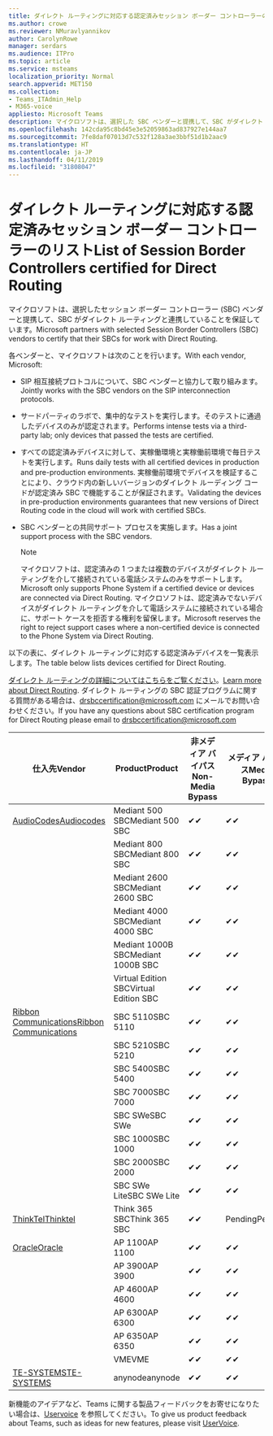 ```yaml
---
title: ダイレクト ルーティングに対応する認定済みセッション ボーダー コントローラーのリスト
ms.author: crowe
ms.reviewer: NMuravlyannikov
author: CarolynRowe
manager: serdars
ms.audience: ITPro
ms.topic: article
ms.service: msteams
localization_priority: Normal
search.appverid: MET150
ms.collection:
- Teams_ITAdmin_Help
- M365-voice
appliesto: Microsoft Teams
description: マイクロソフトは、選択した SBC ベンダーと提携して、SBC がダイレクト ルーティングと連携することを保証しています。
ms.openlocfilehash: 142cda95c8bd45e3e52059863ad837927e144aa7
ms.sourcegitcommit: 7fe8daf07013d7c532f128a3ae3bbf51d1b2aac9
ms.translationtype: HT
ms.contentlocale: ja-JP
ms.lasthandoff: 04/11/2019
ms.locfileid: "31808047"
---
```

# <a name="list-of-session-border-controllers-certified-for-direct-routing"></a><span data-ttu-id="1e557-103">ダイレクト ルーティングに対応する認定済みセッション ボーダー コントローラーのリスト</span><span class="sxs-lookup"><span data-stu-id="1e557-103">List of Session Border Controllers certified for Direct Routing</span></span>

<span data-ttu-id="1e557-104">マイクロソフトは、選択したセッション ボーダー コントローラー (SBC) ベンダーと提携して、SBC がダイレクト ルーティングと連携していることを保証しています。</span><span class="sxs-lookup"><span data-stu-id="1e557-104">Microsoft partners with selected Session Border Controllers (SBC) vendors to certify that their SBCs for work with Direct Routing.</span></span> 

<span data-ttu-id="1e557-105">各ベンダーと、マイクロソフトは次のことを行います。</span><span class="sxs-lookup"><span data-stu-id="1e557-105">With each vendor, Microsoft:</span></span> 

- <span data-ttu-id="1e557-106">SIP 相互接続プロトコルについて、SBC ベンダーと協力して取り組みます。</span><span class="sxs-lookup"><span data-stu-id="1e557-106">Jointly works with the SBC vendors on the SIP interconnection protocols.</span></span>
- <span data-ttu-id="1e557-107">サードパーティのラボで、集中的なテストを実行します。そのテストに通過したデバイスのみが認定されます。</span><span class="sxs-lookup"><span data-stu-id="1e557-107">Performs intense tests via a third-party lab; only devices that passed the tests are certified.</span></span> 
- <span data-ttu-id="1e557-108">すべての認定済みデバイスに対して、実稼働環境と実稼働前環境で毎日テストを実行します。</span><span class="sxs-lookup"><span data-stu-id="1e557-108">Runs daily tests with all certified devices in production and pre-production environments.</span></span> <span data-ttu-id="1e557-109">実稼働前環境でデバイスを検証することにより、クラウド内の新しいバージョンのダイレクト ルーディング コードが認定済み SBC で機能することが保証されます。</span><span class="sxs-lookup"><span data-stu-id="1e557-109">Validating the devices in pre-production environments guarantees that new versions of Direct Routing code in the cloud will work with certified SBCs.</span></span> 
- <span data-ttu-id="1e557-110">SBC ベンダーとの共同サポート プロセスを実施します。</span><span class="sxs-lookup"><span data-stu-id="1e557-110">Has a joint support process with the SBC vendors.</span></span>


  > [!NOTE]
  > <span data-ttu-id="1e557-111">マイクロソフトは、認定済みの 1 つまたは複数のデバイスがダイレクト ルーティングを介して接続されている電話システムのみをサポートします。</span><span class="sxs-lookup"><span data-stu-id="1e557-111">Microsoft only supports Phone System if a certified device or devices are connected via Direct Routing.</span></span> <span data-ttu-id="1e557-112">マイクロソフトは、認定済みでないデバイスがダイレクト ルーティングを介して電話システムに接続されている場合に、サポート ケースを拒否する権利を留保します。</span><span class="sxs-lookup"><span data-stu-id="1e557-112">Microsoft reserves the right to reject support cases where a non-certified device is connected to the Phone System via Direct Routing.</span></span> 

<span data-ttu-id="1e557-113">以下の表に、ダイレクト ルーティングに対応する認定済みデバイスを一覧表示します。</span><span class="sxs-lookup"><span data-stu-id="1e557-113">The table below lists devices certified for Direct Routing.</span></span> 

<span data-ttu-id="1e557-114">[ダイレクト ルーティングの詳細についてはこちらをご覧ください](https://aka.ms/dr)。</span><span class="sxs-lookup"><span data-stu-id="1e557-114">[Learn more about Direct Routing](https://aka.ms/dr).</span></span> <span data-ttu-id="1e557-115">ダイレクト ルーティングの SBC 認証プログラムに関する質問がある場合は、drsbccertification@microsoft.com にメールでお問い合わせください。</span><span class="sxs-lookup"><span data-stu-id="1e557-115">If you have any questions about SBC certification program for Direct Routing please email to drsbccertification@microsoft.com</span></span>


|                                                       <span data-ttu-id="1e557-116">仕入先</span><span class="sxs-lookup"><span data-stu-id="1e557-116">Vendor</span></span>                                                        |       <span data-ttu-id="1e557-117">Product</span><span class="sxs-lookup"><span data-stu-id="1e557-117">Product</span></span>       | <span data-ttu-id="1e557-118">非メディア バイパス</span><span class="sxs-lookup"><span data-stu-id="1e557-118">Non-Media Bypass</span></span> | <span data-ttu-id="1e557-119">メディア バイパス</span><span class="sxs-lookup"><span data-stu-id="1e557-119">Media Bypass</span></span> | <span data-ttu-id="1e557-120">ソフトウェア バージョン</span><span class="sxs-lookup"><span data-stu-id="1e557-120">Software Version</span></span> |
|---------------------------------------------------------------------------------------------------------------------|---------------------|------------------|--------------|------------------|
| [<span data-ttu-id="1e557-121">AudioCodes</span><span class="sxs-lookup"><span data-stu-id="1e557-121">Audiocodes</span></span>](https://www.audiocodes.com/solutions-products/products/products-for-microsoft-365/direct-routing-for-microsoft-teams) |   <span data-ttu-id="1e557-122">Mediant 500 SBC</span><span class="sxs-lookup"><span data-stu-id="1e557-122">Mediant 500 SBC</span></span>   |     <span data-ttu-id="1e557-123">&#10004;</span><span class="sxs-lookup"><span data-stu-id="1e557-123">&#10004;</span></span>     |   <span data-ttu-id="1e557-124">&#10004;</span><span class="sxs-lookup"><span data-stu-id="1e557-124">&#10004;</span></span>    |  <span data-ttu-id="1e557-125">7.20A.250.003</span><span class="sxs-lookup"><span data-stu-id="1e557-125">7.20A.250.003</span></span>   |
|                                                                                                                     |   <span data-ttu-id="1e557-126">Mediant 800 SBC</span><span class="sxs-lookup"><span data-stu-id="1e557-126">Mediant 800 SBC</span></span>   |     <span data-ttu-id="1e557-127">&#10004;</span><span class="sxs-lookup"><span data-stu-id="1e557-127">&#10004;</span></span>     |   <span data-ttu-id="1e557-128">&#10004;</span><span class="sxs-lookup"><span data-stu-id="1e557-128">&#10004;</span></span>     |  <span data-ttu-id="1e557-129">7.20A.250.003</span><span class="sxs-lookup"><span data-stu-id="1e557-129">7.20A.250.003</span></span>   |
|                                                                                                                     |  <span data-ttu-id="1e557-130">Mediant 2600 SBC</span><span class="sxs-lookup"><span data-stu-id="1e557-130">Mediant 2600 SBC</span></span>   |     <span data-ttu-id="1e557-131">&#10004;</span><span class="sxs-lookup"><span data-stu-id="1e557-131">&#10004;</span></span>     |   <span data-ttu-id="1e557-132">&#10004;</span><span class="sxs-lookup"><span data-stu-id="1e557-132">&#10004;</span></span>    |  <span data-ttu-id="1e557-133">7.20A.250.003</span><span class="sxs-lookup"><span data-stu-id="1e557-133">7.20A.250.003</span></span>   |
|                                                                                                                     |  <span data-ttu-id="1e557-134">Mediant 4000 SBC</span><span class="sxs-lookup"><span data-stu-id="1e557-134">Mediant 4000 SBC</span></span>   |     <span data-ttu-id="1e557-135">&#10004;</span><span class="sxs-lookup"><span data-stu-id="1e557-135">&#10004;</span></span>     |   <span data-ttu-id="1e557-136">&#10004;</span><span class="sxs-lookup"><span data-stu-id="1e557-136">&#10004;</span></span>     |  <span data-ttu-id="1e557-137">7.20A.250.003</span><span class="sxs-lookup"><span data-stu-id="1e557-137">7.20A.250.003</span></span>   |
|                                                                                                                     | <span data-ttu-id="1e557-138">Mediant 1000B  SBC</span><span class="sxs-lookup"><span data-stu-id="1e557-138">Mediant 1000B  SBC</span></span>  |     <span data-ttu-id="1e557-139">&#10004;</span><span class="sxs-lookup"><span data-stu-id="1e557-139">&#10004;</span></span>     |   <span data-ttu-id="1e557-140">&#10004;</span><span class="sxs-lookup"><span data-stu-id="1e557-140">&#10004;</span></span>     |  <span data-ttu-id="1e557-141">7.20A.250.003</span><span class="sxs-lookup"><span data-stu-id="1e557-141">7.20A.250.003</span></span>   |
|                                                                                                                     | <span data-ttu-id="1e557-142">Virtual Edition SBC</span><span class="sxs-lookup"><span data-stu-id="1e557-142">Virtual Edition SBC</span></span> |     <span data-ttu-id="1e557-143">&#10004;</span><span class="sxs-lookup"><span data-stu-id="1e557-143">&#10004;</span></span>     |   <span data-ttu-id="1e557-144">&#10004;</span><span class="sxs-lookup"><span data-stu-id="1e557-144">&#10004;</span></span>     |  <span data-ttu-id="1e557-145">7.20A.250.003</span><span class="sxs-lookup"><span data-stu-id="1e557-145">7.20A.250.003</span></span>  |
|  [<span data-ttu-id="1e557-146">Ribbon Communications</span><span class="sxs-lookup"><span data-stu-id="1e557-146">Ribbon Communications</span></span>](https://ribboncommunications.com/solutions/enterprise-solutions/microsoft-skype-business)  |      <span data-ttu-id="1e557-147">SBC 5110</span><span class="sxs-lookup"><span data-stu-id="1e557-147">SBC 5110</span></span>       |     <span data-ttu-id="1e557-148">&#10004;</span><span class="sxs-lookup"><span data-stu-id="1e557-148">&#10004;</span></span>     |   <span data-ttu-id="1e557-149">&#10004;</span><span class="sxs-lookup"><span data-stu-id="1e557-149">&#10004;</span></span>    |       <span data-ttu-id="1e557-150">V6.2</span><span class="sxs-lookup"><span data-stu-id="1e557-150">V6.2</span></span>       |
|                                                                                                                     |      <span data-ttu-id="1e557-151">SBC 5210</span><span class="sxs-lookup"><span data-stu-id="1e557-151">SBC 5210</span></span>       |     <span data-ttu-id="1e557-152">&#10004;</span><span class="sxs-lookup"><span data-stu-id="1e557-152">&#10004;</span></span>     |  <span data-ttu-id="1e557-153">&#10004;</span><span class="sxs-lookup"><span data-stu-id="1e557-153">&#10004;</span></span>    |       <span data-ttu-id="1e557-154">V6.2</span><span class="sxs-lookup"><span data-stu-id="1e557-154">V6.2</span></span>       |
|                                                                                                                     |      <span data-ttu-id="1e557-155">SBC 5400</span><span class="sxs-lookup"><span data-stu-id="1e557-155">SBC 5400</span></span>       |     <span data-ttu-id="1e557-156">&#10004;</span><span class="sxs-lookup"><span data-stu-id="1e557-156">&#10004;</span></span>     |   <span data-ttu-id="1e557-157">&#10004;</span><span class="sxs-lookup"><span data-stu-id="1e557-157">&#10004;</span></span>   |       <span data-ttu-id="1e557-158">V6.2</span><span class="sxs-lookup"><span data-stu-id="1e557-158">V6.2</span></span>       |
|                                                                                                                     |      <span data-ttu-id="1e557-159">SBC 7000</span><span class="sxs-lookup"><span data-stu-id="1e557-159">SBC 7000</span></span>       |     <span data-ttu-id="1e557-160">&#10004;</span><span class="sxs-lookup"><span data-stu-id="1e557-160">&#10004;</span></span>     |   <span data-ttu-id="1e557-161">&#10004;</span><span class="sxs-lookup"><span data-stu-id="1e557-161">&#10004;</span></span>    |       <span data-ttu-id="1e557-162">V6.2</span><span class="sxs-lookup"><span data-stu-id="1e557-162">V6.2</span></span>       |
|                                                                                                                     |       <span data-ttu-id="1e557-163">SBC SWe</span><span class="sxs-lookup"><span data-stu-id="1e557-163">SBC SWe</span></span>       |     <span data-ttu-id="1e557-164">&#10004;</span><span class="sxs-lookup"><span data-stu-id="1e557-164">&#10004;</span></span>     |   <span data-ttu-id="1e557-165">&#10004;</span><span class="sxs-lookup"><span data-stu-id="1e557-165">&#10004;</span></span>   |       <span data-ttu-id="1e557-166">V6.2</span><span class="sxs-lookup"><span data-stu-id="1e557-166">V6.2</span></span>       |
|                                                                                                                     |      <span data-ttu-id="1e557-167">SBC 1000</span><span class="sxs-lookup"><span data-stu-id="1e557-167">SBC 1000</span></span>       |     <span data-ttu-id="1e557-168">&#10004;</span><span class="sxs-lookup"><span data-stu-id="1e557-168">&#10004;</span></span>     |   <span data-ttu-id="1e557-169">&#10004;</span><span class="sxs-lookup"><span data-stu-id="1e557-169">&#10004;</span></span>    |      <span data-ttu-id="1e557-170">v8.0.1</span><span class="sxs-lookup"><span data-stu-id="1e557-170">v8.0.1</span></span>     |
|                                                                                                                     |      <span data-ttu-id="1e557-171">SBC 2000</span><span class="sxs-lookup"><span data-stu-id="1e557-171">SBC 2000</span></span>       |     <span data-ttu-id="1e557-172">&#10004;</span><span class="sxs-lookup"><span data-stu-id="1e557-172">&#10004;</span></span>     |   <span data-ttu-id="1e557-173">&#10004;</span><span class="sxs-lookup"><span data-stu-id="1e557-173">&#10004;</span></span>   |     <span data-ttu-id="1e557-174">v8.0.1</span><span class="sxs-lookup"><span data-stu-id="1e557-174">v8.0.1</span></span>     |
|                                                                                                                     |    <span data-ttu-id="1e557-175">SBC SWe Lite</span><span class="sxs-lookup"><span data-stu-id="1e557-175">SBC SWe Lite</span></span>     |     <span data-ttu-id="1e557-176">&#10004;</span><span class="sxs-lookup"><span data-stu-id="1e557-176">&#10004;</span></span>     |  <span data-ttu-id="1e557-177">&#10004;</span><span class="sxs-lookup"><span data-stu-id="1e557-177">&#10004;</span></span>    |      <span data-ttu-id="1e557-178">v8.0.1</span><span class="sxs-lookup"><span data-stu-id="1e557-178">v8.0.1</span></span>    |
|                     [<span data-ttu-id="1e557-179">ThinkTel</span><span class="sxs-lookup"><span data-stu-id="1e557-179">Thinktel</span></span>](https://www.thinktel.ca/services/think-365/think-365-overview/)                      |    <span data-ttu-id="1e557-180">Think 365 SBC</span><span class="sxs-lookup"><span data-stu-id="1e557-180">Think 365 SBC</span></span>    |     <span data-ttu-id="1e557-181">&#10004;</span><span class="sxs-lookup"><span data-stu-id="1e557-181">&#10004;</span></span>     |   <span data-ttu-id="1e557-182">Pending</span><span class="sxs-lookup"><span data-stu-id="1e557-182">Pending</span></span>    |       <span data-ttu-id="1e557-183">V1.4</span><span class="sxs-lookup"><span data-stu-id="1e557-183">V1.4</span></span>       |
|                     [<span data-ttu-id="1e557-184">Oracle</span><span class="sxs-lookup"><span data-stu-id="1e557-184">Oracle</span></span>](https://www.oracle.com/industries/communications/enterprise-session-border-controller/microsoft.html)                      |    <span data-ttu-id="1e557-185">AP 1100</span><span class="sxs-lookup"><span data-stu-id="1e557-185">AP 1100</span></span>      |    <span data-ttu-id="1e557-186">&#10004;</span><span class="sxs-lookup"><span data-stu-id="1e557-186">&#10004;</span></span>     |    <span data-ttu-id="1e557-187">&#10004;</span><span class="sxs-lookup"><span data-stu-id="1e557-187">&#10004;</span></span>    |   <span data-ttu-id="1e557-188">8.3.0.0.1</span><span class="sxs-lookup"><span data-stu-id="1e557-188">8.3.0.0.1</span></span> |
|                                                                                                                    |    <span data-ttu-id="1e557-189">AP 3900</span><span class="sxs-lookup"><span data-stu-id="1e557-189">AP 3900</span></span>           |    <span data-ttu-id="1e557-190">&#10004;</span><span class="sxs-lookup"><span data-stu-id="1e557-190">&#10004;</span></span>     |    <span data-ttu-id="1e557-191">&#10004;</span><span class="sxs-lookup"><span data-stu-id="1e557-191">&#10004;</span></span>   |   <span data-ttu-id="1e557-192">8.3.0.0.1</span><span class="sxs-lookup"><span data-stu-id="1e557-192">8.3.0.0.1</span></span>  | 
|                                                                                                                    |      <span data-ttu-id="1e557-193">AP 4600</span><span class="sxs-lookup"><span data-stu-id="1e557-193">AP 4600</span></span>         |    <span data-ttu-id="1e557-194">&#10004;</span><span class="sxs-lookup"><span data-stu-id="1e557-194">&#10004;</span></span>   |    <span data-ttu-id="1e557-195">&#10004;</span><span class="sxs-lookup"><span data-stu-id="1e557-195">&#10004;</span></span>     |     <span data-ttu-id="1e557-196">8.3.0.0.1</span><span class="sxs-lookup"><span data-stu-id="1e557-196">8.3.0.0.1</span></span>  |
|                                                                                                                    |      <span data-ttu-id="1e557-197">AP 6300</span><span class="sxs-lookup"><span data-stu-id="1e557-197">AP 6300</span></span>         |    <span data-ttu-id="1e557-198">&#10004;</span><span class="sxs-lookup"><span data-stu-id="1e557-198">&#10004;</span></span>   |    <span data-ttu-id="1e557-199">&#10004;</span><span class="sxs-lookup"><span data-stu-id="1e557-199">&#10004;</span></span>     |     <span data-ttu-id="1e557-200">8.3.0.0.1</span><span class="sxs-lookup"><span data-stu-id="1e557-200">8.3.0.0.1</span></span>  |
|                                                                                                                   |      <span data-ttu-id="1e557-201">AP 6350</span><span class="sxs-lookup"><span data-stu-id="1e557-201">AP 6350</span></span>           |    <span data-ttu-id="1e557-202">&#10004;</span><span class="sxs-lookup"><span data-stu-id="1e557-202">&#10004;</span></span>   |    <span data-ttu-id="1e557-203">&#10004;</span><span class="sxs-lookup"><span data-stu-id="1e557-203">&#10004;</span></span>    |     <span data-ttu-id="1e557-204">8.3.0.0.1</span><span class="sxs-lookup"><span data-stu-id="1e557-204">8.3.0.0.1</span></span>  |                                             
|                                                                                                                    |      <span data-ttu-id="1e557-205">VME</span><span class="sxs-lookup"><span data-stu-id="1e557-205">VME</span></span>           |    <span data-ttu-id="1e557-206">&#10004;</span><span class="sxs-lookup"><span data-stu-id="1e557-206">&#10004;</span></span>    |    <span data-ttu-id="1e557-207">&#10004;</span><span class="sxs-lookup"><span data-stu-id="1e557-207">&#10004;</span></span>    |     <span data-ttu-id="1e557-208">8.3.0.0.1</span><span class="sxs-lookup"><span data-stu-id="1e557-208">8.3.0.0.1</span></span>   |
|                     [<span data-ttu-id="1e557-209">TE-SYSTEMS</span><span class="sxs-lookup"><span data-stu-id="1e557-209">TE-SYSTEMS</span></span>](https://www.anynode.de/anynode-and-microsoft-teams/)                               |     <span data-ttu-id="1e557-210">anynode</span><span class="sxs-lookup"><span data-stu-id="1e557-210">anynode</span></span>         |     <span data-ttu-id="1e557-211">&#10004;</span><span class="sxs-lookup"><span data-stu-id="1e557-211">&#10004;</span></span>   |  <span data-ttu-id="1e557-212">&#10004;</span><span class="sxs-lookup"><span data-stu-id="1e557-212">&#10004;</span></span>   |      <span data-ttu-id="1e557-213">v3.16.2</span><span class="sxs-lookup"><span data-stu-id="1e557-213">v3.16.2</span></span>      |

<span data-ttu-id="1e557-214">新機能のアイデアなど、Teams に関する製品フィードバックをお寄せになりたい場合は、[Uservoice](https://microsoftteams.uservoice.com) を参照してください。</span><span class="sxs-lookup"><span data-stu-id="1e557-214">To give us product feedback about Teams, such as ideas for new features, please visit [UserVoice](https://microsoftteams.uservoice.com).</span></span>
